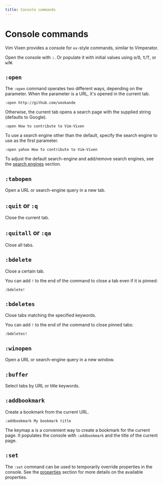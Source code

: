 ```yaml
---
title: Console commands
---
```


# Console commands

Vim Vixen provides a console for `ex`-style commands, similar to Vimperator.

Open the console with <kbd>:</kbd>. Or populate it with initial values using
<kbd>o</kbd>/<kbd>O</kbd>, <kbd>t</kbd>/<kbd>T</kbd>, or
<kbd>w</kbd>/<kbd>W</kbd>.

## `:open`

The `:open` command operates two different ways, depending on the parameter.
When the parameter is a URL, it's opened in the current tab.

```
:open http://github.com/ueokande
```

Otherwise, the current tab opens a search page with the supplied string (defaults to Google).

```
:open How to contribute to Vim-Vixen
```

To use a search engine other than the default, specify the search engine to use as the first parameter.

```
:open yahoo How to contribute to Vim-Vixen
```

To adjust the default search-engine and add/remove search engines, see the [search engines](./search_engines.html) section.

## `:tabopen`

Open a URL or search-engine query in a new tab.

## `:quit` or `:q`

Close the current tab.

## `:quitall` or `:qa`

Close all tabs.

## `:bdelete`

Close a certain tab.

You can add `!` to the end of the command to close a tab even if it is pinned:

```
:bdelete!
```

## `:bdeletes`

Close tabs matching the specified keywords.

You can add `!` to the end of the command to close pinned tabs:

```
:bdeletes!
```

## `:winopen`

Open a URL or search-engine query in a new window.

## `:buffer`

Select tabs by URL or title keywords.

## `:addbookmark`

Create a bookmark from the current URL.

```
:addbookmark My bookmark title
```

The keymap <kbd>a</kbd> is a convenient way to create a bookmark for the
current page. It populates the console with `:addbookmark` and the title of
the current page.

## `:set`

The `:set` command can be used to temporarily override properties in the
console. See the [properties](./properties.html) section for more details on
the available properties.
